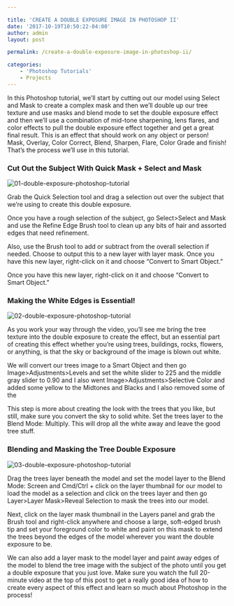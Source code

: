 ```yaml
---

title: 'CREATE A DOUBLE EXPOSURE IMAGE IN PHOTOSHOP II'
date: '2017-10-19T10:50:22-04:00'
author: admin
layout: post

permalink: /create-a-double-exposure-image-in-photoshop-ii/

categories:
    - 'Photoshop Tutorials'
    - Projects
---
```


In this Photoshop tutorial, we’ll start by cutting out our model using Select and Mask to create a complex mask and then we’ll double up our tree texture and use masks and blend mode to set the double exposure effect and then we’ll use a combination of mid-tone sharpening, lens flares, and color effects to pull the double exposure effect together and get a great final result. This is an effect that should work on any object or person! Mask, Overlay, Color Correct, Blend, Sharpen, Flare, Color Grade and finish! That’s the process we’ll use in this tutorial.

### Cut Out the Subject With Quick Mask + Select and Mask

![01-double-exposure-photoshop-tutorial](https://image-control-storage.s3.amazonaws.com/blog-images/2018/01/12140755/01-double-exposure-photoshop-tutorial-700x50011111111111.jpg)

Grab the Quick Selection tool and drag a selection out over the subject that we’re using to create this double exposure.

Once you have a rough selection of the subject, go Select&gt;Select and Mask and use the Refine Edge Brush tool to clean up any bits of hair and assorted edges that need refinement.

Also, use the Brush tool to add or subtract from the overall selection if needed. Choose to output this to a new layer with layer mask. Once you have this new layer, right-click on it and choose “Convert to Smart Object.”

Once you have this new layer, right-click on it and choose “Convert to Smart Object.”

### Making the White Edges is Essential!

![02-double-exposure-photoshop-tutorial](https://image-control-storage.s3.amazonaws.com/blog-images/2018/01/12140923/02-double-exposure-photoshop-tutorial-700x5001111111111111111111111111111111111.jpg)

As you work your way through the video, you’ll see me bring the tree texture into the double exposure to create the effect, but an essential part of creating this effect whether you’re using trees, buildings, rocks, flowers, or anything, is that the sky or background of the image is blown out white.

We will convert our trees image to a Smart Object and then go Image&gt;Adjustments&gt;Levels and set the white slider to 225 and the middle gray slider to 0.90 and I also went Image&gt;Adjustments&gt;Selective Color and added some yellow to the Midtones and Blacks and I also removed some of the

This step is more about creating the look with the trees that you like, but still, make sure you convert the sky to solid white. Set the trees layer to the Blend Mode: Multiply. This will drop all the white away and leave the good tree stuff.

### Blending and Masking the Tree Double Exposure

![03-double-exposure-photoshop-tutorial](https://image-control-storage.s3.amazonaws.com/blog-images/2018/01/12142730/03-double-exposure-photoshop-tutorial-700x5001111111111111111111111111111111111111111111111111211111111111111111111111111111111111111111111111111111111111111111111111111111111111111.jpg)

Drag the trees layer beneath the model and set the model layer to the Blend Mode: Screen and Cmd/Ctrl + click on the layer thumbnail for our model to load the model as a selection and click on the trees layer and then go Layer&gt;Layer Mask&gt;Reveal Selection to mask the trees into our model.

Next, click on the layer mask thumbnail in the Layers panel and grab the Brush tool and right-click anywhere and choose a large, soft-edged brush tip and set your foreground color to white and paint on this mask to extend the trees beyond the edges of the model wherever you want the double exposure to be.

We can also add a layer mask to the model layer and paint away edges of the model to blend the tree image with the subject of the photo until you get a double exposure that you just love. Make sure you watch the full 20-minute video at the top of this post to get a really good idea of how to create every aspect of this effect and learn so much about Photoshop in the process!

